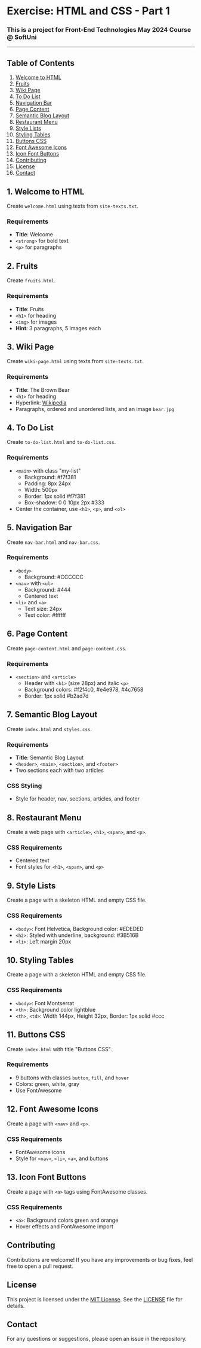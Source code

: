 # Exercise: HTML and CSS - Part 1
### This is a project for Front-End Technologies May 2024 Course @ SoftUni
---
## Table of Contents
1. [Welcome to HTML](#1-welcome-to-html)
2. [Fruits](#2-fruits)
3. [Wiki Page](#3-wiki-page)
4. [To Do List](#4-to-do-list)
5. [Navigation Bar](#5-navigation-bar)
6. [Page Content](#6-page-content)
7. [Semantic Blog Layout](#7-semantic-blog-layout)
8. [Restaurant Menu](#8-restaurant-menu)
9. [Style Lists](#9-style-lists)
10. [Styling Tables](#10-styling-tables)
11. [Buttons CSS](#11-buttons-css)
12. [Font Awesome Icons](#12-font-awesome-icons)
13. [Icon Font Buttons](#13-icon-font-buttons)
14. [Contributing](#Contributing)
15. [License](#License)
16. [Contact](#Contact)

## 1. Welcome to HTML
Create `welcome.html` using texts from `site-texts.txt`.

### Requirements
- **Title**: Welcome
- `<strong>` for bold text
- `<p>` for paragraphs

## 2. Fruits
Create `fruits.html`.

### Requirements
- **Title**: Fruits
- `<h1>` for heading
- `<img>` for images
- **Hint**: 3 paragraphs, 5 images each

## 3. Wiki Page
Create `wiki-page.html` using texts from `site-texts.txt`.

### Requirements
- **Title**: The Brown Bear
- `<h1>` for heading
- Hyperlink: [Wikipedia](https://en.wikipedia.org/wiki/Brown_bear)
- Paragraphs, ordered and unordered lists, and an image `bear.jpg`

## 4. To Do List
Create `to-do-list.html` and `to-do-list.css`.

### Requirements
- `<main>` with class "my-list"
  - Background: #f7f381
  - Padding: 8px 24px
  - Width: 500px
  - Border: 1px solid #f7f381
  - Box-shadow: 0 0 10px 2px #333
- Center the container, use `<h1>`, `<p>`, and `<ol>`

## 5. Navigation Bar
Create `nav-bar.html` and `nav-bar.css`.

### Requirements
- `<body>`
  - Background: #CCCCCC
- `<nav>` with `<ul>`
  - Background: #444
  - Centered text
- `<li>` and `<a>`
  - Text size: 24px
  - Text color: #ffffff

## 6. Page Content
Create `page-content.html` and `page-content.css`.

### Requirements
- `<section>` and `<article>`
  - Header with `<h1>` (size 28px) and italic `<p>`
  - Background colors: #f2f4c0, #e4e978, #4c7658
  - Border: 1px solid #b2ad7d

## 7. Semantic Blog Layout
Create `index.html` and `styles.css`.

### Requirements
- **Title**: Semantic Blog Layout
- `<header>`, `<main>`, `<section>`, and `<footer>`
- Two sections each with two articles

### CSS Styling
- Style for header, nav, sections, articles, and footer

## 8. Restaurant Menu
Create a web page with `<article>`, `<h1>`, `<span>`, and `<p>`.

### CSS Requirements
- Centered text
- Font styles for `<h1>`, `<span>`, and `<p>`

## 9. Style Lists
Create a page with a skeleton HTML and empty CSS file.

### CSS Requirements
- `<body>`: Font Helvetica, Background color: #EDEDED
- `<h2>`: Styled with underline, background: #3B516B
- `<li>`: Left margin 20px

## 10. Styling Tables
Create a page with a skeleton HTML and empty CSS file.

### CSS Requirements
- `<body>`: Font Montserrat
- `<th>`: Background color lightblue
- `<th>`, `<td>`: Width 144px, Height 32px, Border: 1px solid #ccc

## 11. Buttons CSS
Create `index.html` with title "Buttons CSS".

### Requirements
- 9 buttons with classes `button`, `fill`, and `hover`
- Colors: green, white, gray
- Use FontAwesome

## 12. Font Awesome Icons
Create a page with `<nav>` and `<p>`.

### CSS Requirements
- FontAwesome icons
- Style for `<nav>`, `<li>`, `<a>`, and buttons

## 13. Icon Font Buttons
Create a page with `<a>` tags using FontAwesome classes.

### CSS Requirements
- `<a>`: Background colors green and orange
- Hover effects and FontAwesome import
  
## Contributing
Contributions are welcome! If you have any improvements or bug fixes, feel free to open a pull request.

## License
This project is licensed under the [MIT License](LICENSE). See the [LICENSE](LICENSE) file for details.

## Contact
For any questions or suggestions, please open an issue in the repository.
